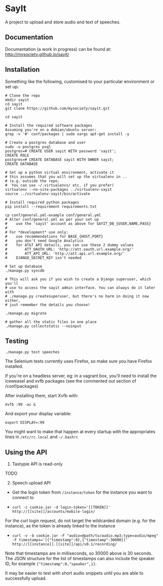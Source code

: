 SayIt
=====

A project to upload and store audio and text of speeches.

Documentation
-------------
Documentation (a work in progress) can be found at: http://mysociety.github.io/sayit/

Installation
------------

Something like the following, customised to your particular environment or set up:

    # Clone the repo
    mkdir sayit
    cd sayit
    git clone https://github.com/mysociety/sayit.git

    cd sayit

    # Install the required software packages
    Assuming you're on a debian/ubuntu server:
    grep -v '#' conf/packages | sudo xargs apt-get install -y

    # Create a postgres database and user
    sudo -u postgres psql
    postgres=# CREATE USER sayit WITH password 'sayit';
    CREATE ROLE
    postgres=# CREATE DATABASE sayit WITH OWNER sayit;
    CREATE DATABASE

    # Set up a python virtual environment, activate it
    # this assumes that you will set up the virtualenv in .. 
    # (e.g. outside the repo.  
    #  You can use ~/.virtualenvs/ etc. if you prefer)
    virtualenv --no-site-packages ../virtualenv-sayit
    source ../virtualenv-sayit/bin/activate

    # Install required python packages
    pip install --requirement requirements.txt

    cp conf/general.yml-example conf/general.yml
    # Alter conf/general.yml as per your set up
    #    use the 'sayit' account as above for SAYIT_DB_{USER,NAME,PASS}
    # 
    # For *development* use only:
    #    use recommendations for BASE_{HOST,PORT}
    #    you don't need Google Analytics
    #    for AT&T API details, you can use these 2 dummy values
    #        ATT_OAUTH_URL: 'http://att.oauth.url.example.org/'
    #        ATT_API_URL: 'http://att.api.url.example.org/'
    #    DJANGO_SECRET_KEY isn't needed

    # Set up database
    ./manage.py syncdb

    # This will ask you if you wish to create a Django superuser, which you'll
    # use to access the sayit admin interface. You can always do it later with
    # ./manage.py createsuperuser, but there's no harm in doing it now either,
    # just remember the details you choose!

    ./manage.py migrate

    # gather all the static files in one place
    ./manage.py collectstatic --noinput

Testing
-------

    ./manage.py test speeches

The Selenium tests currently uses Firefox, so make sure you have Firefox installed.

If you're on a headless server, eg: in a vagrant box, you'll need to install the
iceweasel and xvfb packages (see the commented out section of /conf/packages)

After installing them, start Xvfb with:

    Xvfb :99 -ac &

And export your display variable:

    export DISPLAY=:99

You might want to make that happen at every startup with the appropriates lines in
`/etc/rc.local` and `~/.bashrc`

Using the API
-------------

1) Tastypie API is read-only

TODO

2) Speech upload API

  * Get the login token from `/instance/token` for the instance you want to
  connect to

  * `curl -c cookie.jar -d login-token='[[TOKEN]]' http://[[site]]/accounts/mobile-login/`

For the curl login request, do not target the wildcarded domain (e.g. for the
instance), as the token is already linked to the instance

  * `curl -v -b cookie.jar -F "audio=@path/to/audio.mp3;type=audio/mpeg" -F timestamps='[{"timestamp":0},{"timestamp":30000}]' http://[[instance]].[[site]]/api/v0.1/recording/`

Note that timestamps are in milliseconds, so 30000 above is 30 seconds.  The
JSON structure for the list of timestamps can also include the speaker ID, for
example `{"timestamp":0,"speaker",1}`.

It may be easier to test with short audio snippets until you are able to
successfully upload.
